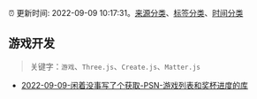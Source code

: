 :alarm_clock: 更新时间: 2022-09-09 10:17:31。[来源分类](../README.md)、[标签分类](../TAGS.md)、[时间分类](../TIMELINE.md)

## 游戏开发


> 关键字：`游戏`、`Three.js`、`Create.js`、`Matter.js`



- [2022-09-09-闲着没事写了个获取-PSN-游戏列表和奖杯进度的库](https://www.v2ex.com/t/878965) 